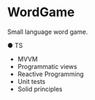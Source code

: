 # WordGame
Small language word game.

● TS
- MVVM
- Programmatic views
- Reactive Programming
- Unit tests
- Solid principles 
